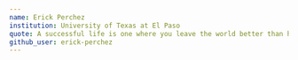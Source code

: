 ```yaml
---
name: Erick Perchez
institution: University of Texas at El Paso
quote: A successful life is one where you leave the world better than how you found it
github_user: erick-perchez
---
```


